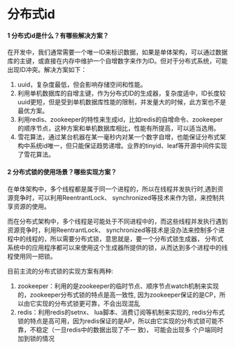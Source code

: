 # 分布式id

#### 1 分布式id是什么？有哪些解决方案？

在开发中，我们通常需要一个唯一ID来标识数据，如果是单体架构，可以通过数据库的主键，或直接在内存中维护一个自增数字来作为ID。但对于分布式系统，可能出现ID冲突。解决方案如下：

1. uuid，复杂度最低，但会影响存储空间和性能。
2. 利用单机数据库的自增主键，作为分布式ID的生成器，复杂度适中，ID长度较uuid更短，但是受到单机数据库性能的限制，并发量大的时候，此方案也不是最优方案。
3. 利用redis、zookeeper的特性来生成id，比如redis的自增命令、zookeeper的顺序节点，这种方案和单机数据库相比，性能有所提高，可以适当选用。
4. 雪花算法，通过某台机器在某一毫秒内对某一个数字自增，也能保证分布式架构中系统id唯一，但只能保证趋势递增。业界的tinyid、leaf等开源中间件实现了雪花算法。

#### 2 分布式锁的使用场景？哪些实现方案？

在单体架构中，多个线程都是属于同一个进程的，所以在线程并发执行时,遇到资源竞争时，可以利用ReentrantLock、 synchronized等技术来作为锁，来控制共享资源的使用。

而在分布式架构中，多个线程是可能处于不同进程中的，而这些线程并发执行遇到资源竞争时，利用ReentrantLock、 synchronized等技术是没办法来控制多个进程中的线程的，所以需要分布式锁，意思就是，要一个分布式锁生成器， 分布式系统中的应用程序都可以来使用这个生成器所提供的锁，从而达到多个进程中的线程使用同一把锁。

目前主流的分布式锁的实现方案有两种:

1. zookeeper：利用的是zookeeper的临时节点、顺序节点watch机制来实现的，zookeeper分布式锁的特点是高一致性, 因为zookeeper保证的是CP，所以由它实现的分布式锁更可靠，不会出现混乱
2. redis：利用redis的setnx、 lua脚本、消费订阅等机制来实现的, redis分布式锁的特点是高可用，因为redis保证的是AP，所以由它实现的分布式锁可能不靠，不稳定（一旦redis中的数据出现了不一 致)， 可能会出现多 个户端同时加到锁的情况